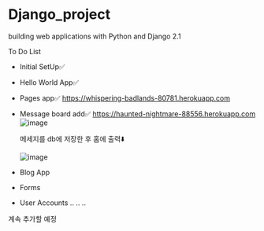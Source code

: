 # Django_project
building web applications with Python and Django 2.1



To Do List

- Initial SetUp✅
- Hello World App✅
- Pages app✅
 https://whispering-badlands-80781.herokuapp.com
- Message board add✅
    https://haunted-nightmare-88556.herokuapp.com
    ![image](https://user-images.githubusercontent.com/35569652/47790431-800e0e00-dd5a-11e8-8957-c81b94ceb2e5.png)

    메세지를 db에 저장한 후 홈에 출력⬇️

     ![image](https://user-images.githubusercontent.com/35569652/47790523-bf3c5f00-dd5a-11e8-82e6-8bf29918265c.png)

- Blog App
- Forms
- User Accounts
..
..
..
 
계속 추가할 예정 
